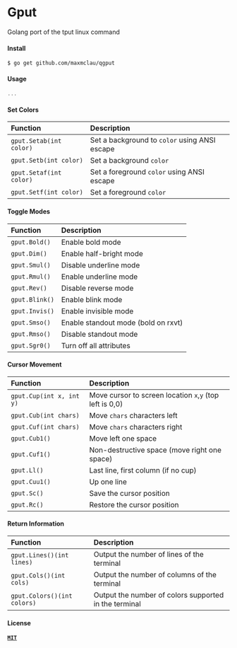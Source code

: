 # Gput

Golang port of the tput linux command

#### Install

```Shell
$ go get github.com/maxmclau/qgput
```

#### Usage

```Go
...
```

#### Set Colors

| **Function** | **Description** |
|:---|:---|
| `gput.Setab(int color)` | Set a background to `color` using ANSI escape |
| `gput.Setb(int color)` | Set a background `color` |
| `gput.Setaf(int color)` | Set a foreground `color` using ANSI escape |
| `gput.Setf(int color)` | Set a foreground `color` |

#### Toggle Modes

| **Function** | **Description** |
|:---|:---|
| `gput.Bold()` | Enable bold mode |
| `gput.Dim()` | Enable half-bright mode |
| `gput.Smul()` | Disable underline mode |
| `gput.Rmul()` | Enable underline mode |
| `gput.Rev()` | Disable reverse mode |
| `gput.Blink()` | Enable blink mode |
| `gput.Invis()` | Enable invisible mode |
| `gput.Smso()` | Enable standout mode (bold on rxvt) |
| `gput.Rmso()` | Disable standout mode |
| `gput.Sgr0()` | Turn off all attributes |

#### Cursor Movement

| **Function** | **Description** |
|:---|:---|
| `gput.Cup(int x, int y)` | Move cursor to screen location `x`,`y` (top left is 0,0) |
| `gput.Cub(int chars)` | Move `chars` characters left |
| `gput.Cuf(int chars)` | Move `chars` characters right |
| `gput.Cub1()` | Move left one space |
| `gput.Cuf1()` | Non-destructive space (move right one space) |
| `gput.Ll()` | Last line, first column (if no cup) |
| `gput.Cuu1()` | Up one line |
| `gput.Sc()` | Save the cursor position |
| `gput.Rc()` | Restore the cursor position |

#### Return Information

| **Function** | **Description** |
|:---|:---|
| `gput.Lines()(int lines)` | Output the number of lines of the terminal |
| `gput.Cols()(int cols)` | Output the number of columns of the terminal |
| `gput.Colors()(int colors)` | Output the number of colors supported in the terminal |

#### License

[**`MIT`**](LICENSE)
